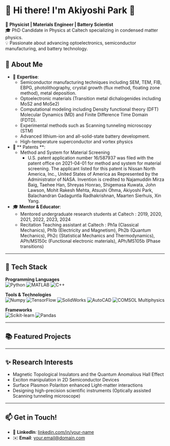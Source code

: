 # 👋 Hi there! I'm Akiyoshi Park 🦊

🔬 **Physicist | Materials Engineer | Battery Scientist**  
🎓 PhD Candidate in Physics at Caltech specializing in condensed matter physics.  
💡 Passionate about advancing optoelectronics, semiconductor manufacturing, and battery technology.  

## 🌟 About Me  
- 🧪 **Expertise**:  
  - Semiconductor manufacturing techniques including SEM, TEM, FIB, EBPG, photolithography, crystal growth (flux method, floating zone method), metal deposition.  
  - Optoelectronic materials (Transition metal dichalogenides including MoS2 and MoSe2)  
  - Computational modeling including Density functional theory (DFT) Molecular Dynamics (MD) and Finite Difference Time Domain (FDTD).  
  - Experimental methods such as Scanning tunneling microscopy (STM)
  - Advanced lithium-ion and all-solid-state battery development.  
  - High-temperature superconductor and vortex physics  
- 📜 ** Patents **:
  - Method and System for Material Screening
     - U.S. patent application number 16/587937 was filed with the patent office on 2021-04-01 for method and system for material screening. The applicant listed for this patent is Nissan North America, Inc., United States of America as Represented by the Administrator of NASA. Invention is credited to Najamuddin Mirza Baig, Taehee Han, Shreyas Honrao, Shigemasa Kuwata, John Lawson, Mohit Rakesh Mehta, Atsushi Ohma, Akiyoshi Park, Balachandran Gadaguntla Radhakrishnan, Maarten Sierhuis, Xin Yang. 
- 🎓 **Mentor & Educator**:  
  - Mentored undergraduate research students at Caltech : 2019, 2020, 2021, 2022, 2023, 2024
  - Recitation Teaching assistant at Caltech : Ph1a (Classical Mechanics), Ph1b (Electricity and Magnetism), Ph2b (Quantum Mechanics), Ph2c (Statistical Mechanics and Thermodynamics), APh/MS150c (Functional electronic materials), APh/MS105b (Phase transitions)
---

## 🔧 Tech Stack  

**Programming Languages**  
![Python](https://img.shields.io/badge/Python-3776AB?style=for-the-badge&logo=python&logoColor=white)
![MATLAB](https://img.shields.io/badge/MATLAB-0076A8?style=for-the-badge&logo=mathworks&logoColor=white)
![C++](https://img.shields.io/badge/C++-00599C?style=for-the-badge&logo=cplusplus&logoColor=white)  

**Tools & Technologies**  
![Numpy](https://img.shields.io/badge/NumPy-013243?style=for-the-badge&logo=numpy&logoColor=white)
![TensorFlow](https://img.shields.io/badge/TensorFlow-FF6F00?style=for-the-badge&logo=tensorflow&logoColor=white)
![SolidWorks](https://img.shields.io/badge/SolidWorks-FF0000?style=for-the-badge&logo=dassaultsystemes&logoColor=white)
![AutoCAD](https://img.shields.io/badge/AutoCAD-EE3124?style=for-the-badge&logo=autodesk&logoColor=white)
![COMSOL Multiphysics](https://img.shields.io/badge/COMSOL-316CB0?style=for-the-badge&logo=comsol&logoColor=white)

**Frameworks**  
![Scikit-learn](https://img.shields.io/badge/Scikit--learn-F7931E?style=for-the-badge&logo=scikit-learn&logoColor=white)
![Pandas](https://img.shields.io/badge/Pandas-150458?style=for-the-badge&logo=pandas&logoColor=white)

---
## 📚 Featured Projects  
---

## ✨ Research Interests
- Magnetic Topological Insulators and the Quantum Anomalous Hall Effect
- Exciton manipulation in 2D Semiconductor Devices
- Surface Plasmon Polariton enhanced Light-matter interactions
- Designing high-precision scientific instruments (Optically assisted Scanning tunneling microscope)

---

## 📫 Get in Touch!  
- 💼 **LinkedIn**: [linkedin.com/in/your-name](https://linkedin.com/in/your-name)  
- ✉️ **Email**: your.email@domain.com  
